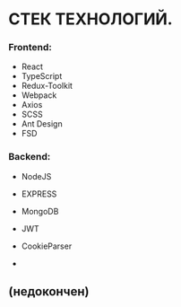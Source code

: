 # СТЕК ТЕХНОЛОГИЙ.

### Frontend:
- React
- TypeScript
- Redux-Toolkit
- Webpack
- Axios
- SCSS
- Ant Design
- FSD

### Backend:
- NodeJS
- EXPRESS
- MongoDB
- JWT
- CookieParser

- <br/>

## (недокончен)
